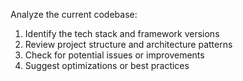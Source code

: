 Analyze the current codebase:
1. Identify the tech stack and framework versions
2. Review project structure and architecture patterns
3. Check for potential issues or improvements
4. Suggest optimizations or best practices
